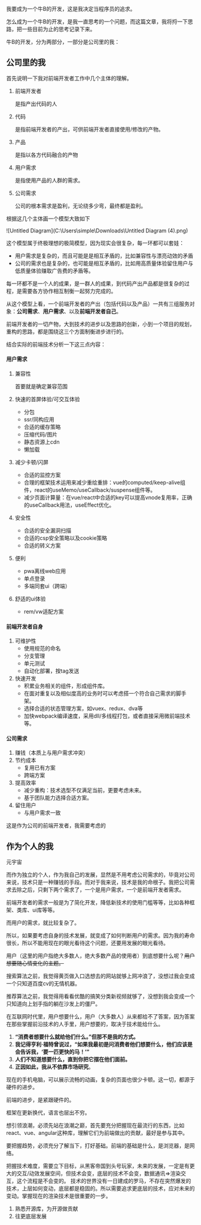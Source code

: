 我要成为一个牛B的开发，这是我决定当程序员的追求。

怎么成为一个牛B的开发，是我一直思考的一个问题，而这篇文章，我将捋一下思路，把一些目前为止的思考记录下来。

牛B的开发，分为两部分，一部分是公司里的我：

## 公司里的我

首先说明一下我对前端开发者工作中几个主体的理解。

1. 前端开发者
   
    是指产出代码的人
    
2. 代码

     是指前端开发者的产出，可供前端开发者直接使用/修改的产物。

3. 产品

     是指以各方代码融合的产物

4. 用户需求

     是指使用产品的人群的需求。

5. 公司需求

     公司的根本需求是盈利，无论绕多少弯，最终都是盈利。

根据这几个主体画一个模型大致如下
     

![Untitled Diagram](C:\Users\simple\Downloads\Untitled Diagram (4).png)

这个模型属于终极理想的极简模型，因为现实会很复杂，每一环都可以套娃：

- 用户需求是复杂的，而且可能是是相互矛盾的，比如兼容性与漂亮动效的矛盾
- 公司的需求也是复杂的，也可能是相互矛盾的，比如用高质量体验留住用户与低质量体验赚取广告费的矛盾等。

每一环都不是一个人的成果，是一群人的成果，到代码产出产品都是很复杂的过程，是需要各方协作相互制衡一起努力完成的。

从这个模型上看，一个前端开发者的产出（包括代码以及产品）一共有三组服务对象：**公司需求**、**用户需求**、以及**前端开发者自己**。

前端开发者的一切产物，大到技术的进步以及思路的创新，小到一个项目的规划，重构的思路，都是围绕这三个方面制衡进步进行的。

结合实际的前端技术分析一下这三点内容：

#### 用户需求

1. 兼容性

   首要就是确定兼容范围

2. 快速的首屏体验/可交互体验

   - 分包
   - ssr/同构应用
   - 合适的缓存策略
   - 压缩代码/图片
   - 静态资源上cdn
   - 懒加载

3. 减少卡顿/闪屏

   - 合适的监控方案
   - 合理的框架技术运用来减少重绘重排：vue的computed/keep-alive组件，react的useMemo/useCallback/suspense组件等。
   - 减少页面计算量：在vue/react中合适的key可以提高vnode复用率，正确的useCallback用法，useEffect优化。

4. 安全性

   - 合适的安全漏洞扫描
   - 合适的csp安全策略以及cookie策略
   - 合适的转义方案

5. 便利

   - pwa离线web应用
   - 单点登录
   - 多端同套ui（跨端）
   
6. 舒适的ui体验

   - rem/vw适配方案

#### 前端开发者自身

1. 可维护性
   - 使用规范的命名
   - 分支管理
   - 单元测试
   - 自动化部署，按tag发送
2. 快速开发
   - 积累业务相关的组件，形成组件库。
   - 在面对重复以及相似度高的业务时可以考虑搭一个符合自己需求的脚手架。
   - 选择合适的状态管理方案，如vuex、redux、dva等
   - 加快webpack编译速度，采用dll/多线程打包，或者直接采用微前端技术等。

#### 公司需求

1. 赚钱（本质上与用户需求冲突）
2. 节约成本
   - 复用已有方案
   - 跨端方案
3. 提高效率
   - 减少重构：技术选型不仅满足当前，更要考虑未来。
   - 基于团队能力选择合适方案。
4. 留住用户
   - 与用户需求一致

这是作为公司的前端开发者，我需要考虑的

## 作为个人的我

元宇宙

而作为独立的个人，作为我自己的发展，显然是不用考虑公司需求的，毕竟对公司来说，技术只是一种赚钱的手段。而对于我来说，技术是我的命根子。我把公司需求去除之后，只剩下两个需求了，一个是用户需求，一个是前端开发者需求。

前端开发者的需求一般是为了简化开发，降低新技术的使用门槛等等，比如各种框架、类库、ui库等等。

而用户的需求，就比较复杂了。

所以，如果要考虑自身的技术发展，就变成了如何判断用户的需求。因为我的寿命很长，所以不能用现在的眼光看待这个问题，还要用发展的眼光看待。

用户（这里的用户指绝大多数人，绝大多数产品的使用者）到底想要什么呢？~~用户想要随心情变化的主题。~~

搜索算法之前，我觉得黄页做入口选想去的网站就够上网冲浪了，没想过我会变成一个只知道百度cv的无情机器。

推荐算法之前，我觉得用看看优酷的搞笑分类新视频就够了，没想到我会变成一个只知道向上划手指的躺在沙发上的僵尸。

在互联网时代里，用户想要什么，用户（大多数人）从来都给不了答案，因为答案在那些掌握前沿技术的人手里，用户想要的，取决于技术能给什么。

1. **“消费者想要什么就给他们什么。”但那不是我的方式。**
2. **我记得亨利·福特曾说过，“如果我最初是问消费者他们想要什么，他们应该是会告诉我，‘要一匹更快的马！’”**
3. **人们不知道想要什么，直到你把它摆在他们面前。**
4. **正因如此，我从不依靠市场研究**。

现在的手机电脑，可以展示流畅的动画，复杂的页面也很少卡顿。这一切，都源于硬件的进步。

前端的进步，是紧跟硬件的。

框架在更新换代，语言也层出不穷。

想引领浪潮，必须先站在浪潮之巅，首先要充分把握现在最流行的东西，比如react、vue、angular这种库，理解它们为前端做出的贡献，最好是参与其中。

要把握趋势，必须充分了解当下，打好基础。前端的基础是什么，是浏览器，是网络。

把握技术难度，需要立下目标，从黑客帝国到头号玩家，未来的发展，一定是有更大的交互/动效发展空间，但技术会变，底层的技术不会变，数据通讯=>渲染交互，这个流程是不会变的。
技术的世界没有一日建成的罗马，不存在突然爆发的技术，上层如何变动，底层都是稳固的。所以需要追求更底层的技术，应对未来的变动。掌握现在的渲染技术是很重要的一步。

1. 熟悉开源库，为开源做贡献
2. 往更底层发展